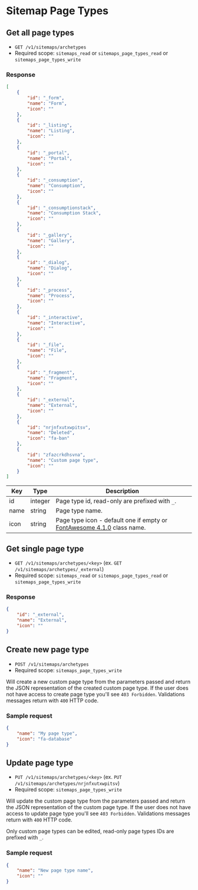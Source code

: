 # Sitemap Page Types

## Get all page types

* `GET /v1/sitemaps/archetypes`
* Required scope: `sitemaps_read` or `sitemaps_page_types_read` or `sitemaps_page_types_write`

### Response
``` json
[
    {
        "id": "_form",
        "name": "Form",
        "icon": ""
    },
    {
        "id": "_listing",
        "name": "Listing",
        "icon": ""
    },
    {
        "id": "_portal",
        "name": "Portal",
        "icon": ""
    },
    {
        "id": "_consumption",
        "name": "Consumption",
        "icon": ""
    },
    {
        "id": "_consumptionstack",
        "name": "Consumption Stack",
        "icon": ""
    },
    {
        "id": "_gallery",
        "name": "Gallery",
        "icon": ""
    },
    {
        "id": "_dialog",
        "name": "Dialog",
        "icon": ""
    },
    {
        "id": "_process",
        "name": "Process",
        "icon": ""
    },
    {
        "id": "_interactive",
        "name": "Interactive",
        "icon": ""
    },
    {
        "id": "_file",
        "name": "File",
        "icon": ""
    },
    {
        "id": "_fragment",
        "name": "Fragment",
        "icon": ""
    },
    {
        "id": "_external",
        "name": "External",
        "icon": ""
    },
    {
        "id": "nrjnfxutxwpitsv",
        "name": "Deleted",
        "icon": "fa-ban"
    },
    {
        "id": "zfazcrkdhsvna",
        "name": "Custom page type",
        "icon": ""
    }
]
```
Key | Type | Description
--- | --- | ---
id | integer | Page type id, read-only are prefixed with `_`.
name | string | Page type name.
icon | string | Page type icon - default one if empty or [FontAwesome 4.1.0](http://fortawesome.github.io/Font-Awesome/) class name.

## Get single page type

* `GET /v1/sitemaps/archetypes/<key>` (ex. `GET /v1/sitemaps/archetypes/_external`)
* Required scope: `sitemaps_read` or `sitemaps_page_types_read` or `sitemaps_page_types_write`

### Response
``` json
{
    "id": "_external",
    "name": "External",
    "icon": ""
}
```

## Create new page type

* `POST /v1/sitemaps/archetypes`
* Required scope: `sitemaps_page_types_write`

Will create a new custom page type from the parameters passed and return the JSON representation of the created custom page type. If the user does not have access to create page type you'll see `403 Forbidden`. Validations messages return with `400` HTTP code.

### Sample request
``` json
{
    "name": "My page type",
    "icon": "fa-database"
}
```

## Update page type

* `PUT /v1/sitemaps/archetypes/<key>` (ex. `PUT /v1/sitemaps/archetypes/nrjnfxutxwpitsv`)
* Required scope: `sitemaps_page_types_write`

Will update the custom page type from the parameters passed and return the JSON representation of the custom page type. If the user does not have access to update page type you'll see `403 Forbidden`. Validations messages return with `400` HTTP code.

Only custom page types can be edited, read-only page types IDs are prefixed with `_`.

### Sample request
``` json
{
    "name": "New page type name",
    "icon": ""
}
```